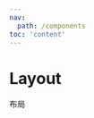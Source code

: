 ```yaml
---
nav:
  path: /components
toc: 'content'
---
```

# Layout
布局

<code src='pages/Layout/index'></code>
